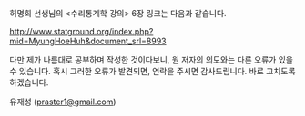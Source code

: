 허명회 선생님의 <수리통계학 강의> 6장 링크는 다음과 같습니다.

http://www.statground.org/index.php?mid=MyungHoeHuh&document_srl=8993

다만 제가 나름대로 공부하며 작성한 것이다보니, 원 저자의 의도와는 다른 오류가 있을 수 있습니다. 혹시 그러한 오류가 발견되면, 연락을 주시면 감사드립니다. 바로 고치도록 하겠습니다.

유재성 (praster1@gmail.com)